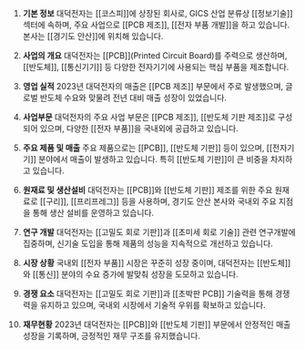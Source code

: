 1. **기본 정보**
대덕전자는 [[코스피]]에 상장된 회사로, GICS 산업 분류상 [[정보기술]] 섹터에 속하며, 주요 사업으로 [[PCB 제조]], [[전자 부품 개발]]을 하고 있습니다. 본사는 [[경기도 안산]]에 위치해 있습니다.

2. **사업의 개요**
대덕전자는 [[PCB]](Printed Circuit Board)를 주력으로 생산하며, [[반도체]], [[통신기기]] 등 다양한 전자기기에 사용되는 핵심 부품을 제조합니다.

3. **영업 실적**
2023년 대덕전자의 매출은 [[PCB 제조]] 부문에서 주로 발생했으며, 글로벌 반도체 수요와 맞물려 전년 대비 매출 성장이 있었습니다.

4. **사업부문**
대덕전자의 주요 사업 부문은 [[PCB 제조]], [[반도체 기판 제조]]로 구성되어 있으며, 다양한 [[전자 부품]]을 국내외에 공급하고 있습니다.

5. **주요 제품 및 매출**
주요 제품으로는 [[PCB]], [[반도체 기판]] 등이 있으며, [[전자기기]] 분야에서 매출이 발생하고 있습니다. 특히 [[반도체 기판]]이 큰 비중을 차지하고 있습니다.

6. **원재료 및 생산설비**
대덕전자는 [[PCB]]와 [[반도체 기판]] 제조를 위한 주요 원재료로 [[구리]], [[프리프레그]] 등을 사용하며, 경기도 안산 본사와 국내외 주요 지점을 통해 생산 설비를 운영하고 있습니다.

7. **연구 개발**
대덕전자는 [[고밀도 회로 기판]]과 [[초미세 회로 기술]] 관련 연구개발에 집중하며, 신기술 도입을 통해 제품의 성능을 지속적으로 개선하고 있습니다.

8. **시장 상황**
국내외 [[전자 부품]] 시장은 꾸준히 성장 중이며, 대덕전자는 [[반도체]]와 [[통신]] 분야의 수요 증가에 발맞춰 성장을 도모하고 있습니다.

9. **경쟁 요소**
대덕전자는 [[고밀도 회로 기판]]과 [[초박판 PCB]] 기술력을 통해 경쟁력을 유지하고 있으며, 국내외 시장에서 기술적 우위를 확보하고 있습니다.

10. **재무현황**
2023년 대덕전자는 [[PCB]]와 [[반도체 기판]] 부문에서 안정적인 매출 성장을 기록하며, 긍정적인 재무 구조를 유지했습니다.
